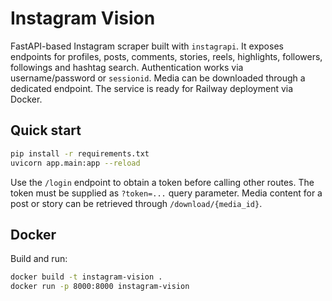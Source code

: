 # Instagram Vision

FastAPI-based Instagram scraper built with `instagrapi`. It exposes endpoints for profiles, posts, comments,
stories, reels, highlights, followers, followings and hashtag search. Authentication works via
username/password or `sessionid`. Media can be downloaded through a dedicated endpoint. The service is
ready for Railway deployment via Docker.

## Quick start

```bash
pip install -r requirements.txt
uvicorn app.main:app --reload
```

Use the `/login` endpoint to obtain a token before calling other routes. The token must be supplied as
`?token=...` query parameter. Media content for a post or story can be retrieved through `/download/{media_id}`.

## Docker

Build and run:

```bash
docker build -t instagram-vision .
docker run -p 8000:8000 instagram-vision
```
